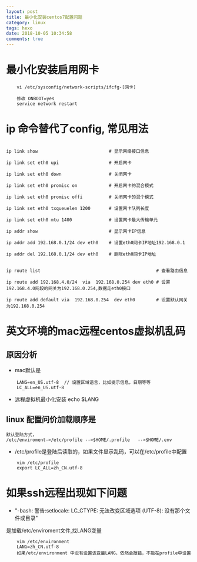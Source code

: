 ```yaml
---
layout: post
title: 最小化安装centos7配置问题  
category: linux  
tags: hexo
date: 2018-10-05 10:34:58
comments: true
---
```


# 最小化安装启用网卡

```shell
	vi /etc/sysconfig/network-scripts/ifcfg-[网卡]

	修改 ONBOOT=yes
	service network restart

```

# ip  命令替代了config, 常见用法

```shell

ip link show                           # 显示网络接口信息

ip link set eth0 upi                   # 开启网卡

ip link set eth0 down                  # 关闭网卡

ip link set eth0 promisc on            # 开启网卡的混合模式

ip link set eth0 promisc offi          # 关闭网卡的混个模式

ip link set eth0 txqueuelen 1200       # 设置网卡队列长度

ip link set eth0 mtu 1400              # 设置网卡最大传输单元

ip addr show                           # 显示网卡IP信息

ip addr add 192.168.0.1/24 dev eth0    # 设置eth0网卡IP地址192.168.0.1

ip addr del 192.168.0.1/24 dev eth0    # 删除eth0网卡IP地址


ip route list                                            # 查看路由信息

ip route add 192.168.4.0/24  via  192.168.0.254 dev eth0 # 设置192.168.4.0网段的网关为192.168.0.254,数据走eth0接口

ip route add default via  192.168.0.254  dev eth0        # 设置默认网关为192.168.0.254
```

#  英文环境的mac远程centos虚拟机乱码

## 原因分析
* mac默认是
```shell
	LANG=en_US.utf-8  // 设置区域语言，比如提示信息，日期等等
	LC_ALL=en_US.utf-8
```
* 远程虚拟机最小化安装
	echo $LANG 

## linux 配置问价加载顺序是

```shell
默认登陆方式，
/etc/enviroment->/etc/profile -->$HOME/.profile   -->$HOME/.env
```
* /etc/profile是登陆后读取的，如果文件显示乱码，可以在/etc/profile中配置

``` shell
	vim /etc/profile
	export LC_ALL=zh_CN.utf-8
```

# 如果ssh远程出现如下问题
* "-bash: 警告:setlocale: LC_CTYPE: 无法改变区域选项 (UTF-8): 没有那个文件或目录"

是加载/etc/enviroment文件,找LANG变量

```shell
	vim /etc/environment
	LANG=zh_CN.utf-8
	如果/etc/environment 中没有设置该变量LANG，依然会报错，不能在profile中设置
```

